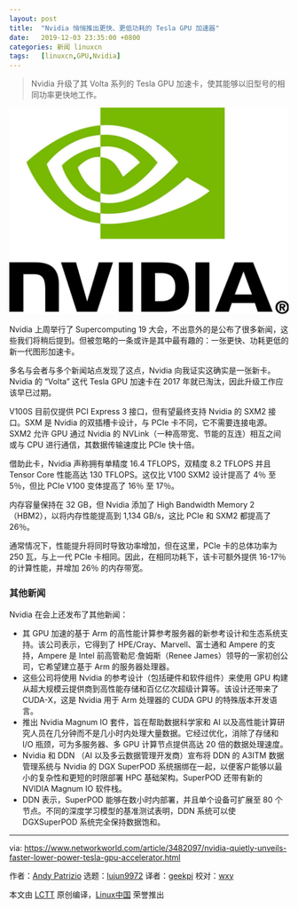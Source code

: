 ```yaml
---
layout: post
title:	"Nvidia 悄悄推出更快、更低功耗的 Tesla GPU 加速器"
date:	2019-12-03 23:35:00 +0800 
categories:	新闻 linuxcn 
tags:	[linuxcn,GPU,Nvidia]
---
```




> 
> Nvidia 升级了其 Volta 系列的 Tesla GPU 加速卡，使其能够以旧型号的相同功率更快地工作。
> 
> 
> 


![](/Asserts/Images/album/201912/03/233540nw1wyyfxxy8fww0y.jpg)


Nvidia 上周举行了 Supercomputing 19 大会，不出意外的是公布了很多新闻，这些我们将稍后提到。但被忽略的一条或许是其中最有趣的：一张更快、功耗更低的新一代图形加速卡。


多名与会者与多个新闻站点发现了这点，Nvidia 向我证实这确实是一张新卡。Nvidia 的 “Volta” 这代 Tesla GPU 加速卡在 2017 年就已淘汰，因此升级工作应该早已过期。


V100S 目前仅提供 PCI Express 3 接口，但有望最终支持 Nvidia 的 SXM2 接口。SXM 是 Nvidia 的双插槽卡设计，与 PCIe 卡不同，它不需要连接电源。SXM2 允许 GPU 通过 Nvidia 的 NVLink（一种高带宽、节能的互连）相互之间或与 CPU 进行通信，其数据传输速度比 PCIe 快十倍。


借助此卡，Nvidia 声称拥有单精度 16.4 TFLOPS，双精度 8.2 TFLOPS 并且 Tensor Core 性能高达 130 TFLOPS。这仅比 V100 SXM2 设计提高了 4％ 至 5％，但比 PCIe V100 变体提高了 16％ 至 17％。


内存容量保持在 32 GB，但 Nvidia 添加了 High Bandwidth Memory 2（HBM2），以将内存性能提高到 1,134 GB/s，这比 PCIe 和 SXM2 都提高了 26％。


通常情况下，性能提升将同时导致功率增加，但在这里，PCIe 卡的总体功率为 250 瓦，与上一代 PCIe 卡相同。因此，在相同功耗下，该卡可额外提供 16-17％ 的计算性能，并增加 26％ 的内存带宽。


### 其他新闻


Nvidia 在会上还发布了其他新闻：


* 其 GPU 加速的基于 Arm 的高性能计算参考服务器的新参考设计和生态系统支持。该公司表示，它得到了 HPE/Cray、Marvell、富士通和 Ampere 的支持，Ampere 是 Intel 前高管勒尼·詹姆斯（Renee James）领导的一家初创公司，它希望建立基于 Arm 的服务器处理器。
* 这些公司将使用 Nvidia 的参考设计（包括硬件和软件组件）来使用 GPU 构建从超大规模云提供商到高性能存储和百亿亿次超级计算等。该设计还带来了 CUDA-X，这是 Nvidia 用于 Arm 处理器的 CUDA GPU 的特殊版本开发语言。
* 推出 Nvidia Magnum IO 套件，旨在帮助数据科学家和 AI 以及高性能计算研究人员在几分钟而不是几小时内处理大量数据。它经过优化，消除了存储和 I/O 瓶颈，可为多服务器、多 GPU 计算节点提供高达 20 倍的数据处理速度。
* Nvidia 和 DDN （AI 以及多云数据管理开发商）宣布将 DDN 的 A3ITM 数据管理系统与 Nvidia 的 DGX SuperPOD 系统捆绑在一起，以便客户能够以最小的复杂性和更短的时限部署 HPC 基础架构。SuperPOD 还带有新的 NVIDIA Magnum IO 软件栈。
* DDN 表示，SuperPOD 能够在数小时内部署，并且单个设备可扩展至 80 个节点。不同的深度学习模型的基准测试表明，DDN 系统可以使 DGXSuperPOD 系统完全保持数据饱和。




---


via: <https://www.networkworld.com/article/3482097/nvidia-quietly-unveils-faster-lower-power-tesla-gpu-accelerator.html>


作者：[Andy Patrizio](https://www.networkworld.com/author/Andy-Patrizio/) 选题：[lujun9972](https://github.com/lujun9972) 译者：[geekpi](https://github.com/geekpi) 校对：[wxy](https://github.com/wxy)


本文由 [LCTT](https://github.com/LCTT/TranslateProject) 原创编译，[Linux中国](https://linux.cn/) 荣誉推出
